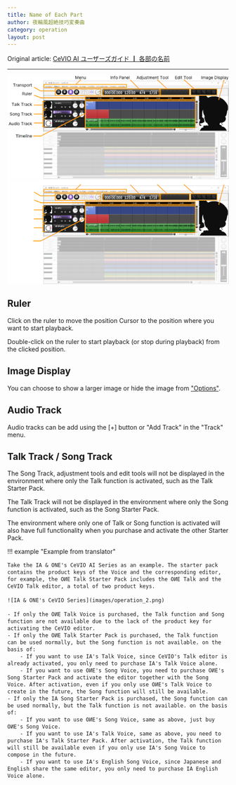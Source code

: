 ```yaml
---
title: Name of Each Part
author: 夜輪風超絶技巧変奏曲
category: operation
layout: post
---
```

Original article: [CeVIO AI ユーザーズガイド ┃ 各部の名前](https://cevio.jp/guide/cevio_ai/operation/)

---

![name of each part](images/operation_1.png#only-light)
![name of each part](images/operation_1_dark.png#only-dark)

## Ruler

Click on the ruler to move the position Cursor to the position where you want to start playback.

Double-click on the ruler to start playback (or stop during playback) from the clicked position.

## Image Display

You can choose to show a larger image or hide the image from ["Options"](../../option/option).

## Audio Track

Audio tracks can be add using the [+] button or "Add Track" in the "Track" menu.

## Talk Track / Song Track

The Song Track, adjustment tools and edit tools will not be displayed in the environment where only the Talk function is activated, such as the Talk Starter Pack.

The Talk Track will not be displayed in the environment where only the Song function is activated, such as the Song Starter Pack.

The environment where only one of Talk or Song function is activated will also have full functionality when you purchase and activate the other Starter Pack.

!!! example "Example from translator"

    Take the IA & ONE's CeVIO AI Series as an example. The starter pack contains the product keys of the Voice and the corresponding editor, for example, the OИE Talk Starter Pack includes the OИE Talk and the CeVIO Talk editor, a total of two product keys.

    ![IA & ONE's CeVIO Series](images/operation_2.png)

    - If only the OИE Talk Voice is purchased, the Talk function and Song function are not available due to the lack of the product key for activating the CeVIO editor.
    - If only the OИE Talk Starter Pack is purchased, the Talk function can be used normally, but the Song function is not available. on the basis of:
        - If you want to use IA's Talk Voice, since CeVIO's Talk editor is already activated, you only need to purchase IA's Talk Voice alone.
        - If you want to use OИE's Song Voice, you need to purchase OИE's Song Starter Pack and activate the editor together with the Song Voice. After activation, even if you only use OИE's Talk Voice to create in the future, the Song function will still be available.
    - If only the IA Song Starter Pack is purchased, the Song function can be used normally, but the Talk function is not available. on the basis of:
        - If you want to use OИE's Song Voice, same as above, just buy OИE's Song Voice.
        - If you want to use IA's Talk Voice, same as above, you need to purchase IA's Talk Starter Pack. After activation, the Talk function will still be available even if you only use IA's Song Voice to compose in the future.
        - If you want to use IA's English Song Voice, since Japanese and English share the same editor, you only need to purchase IA English Voice alone.
